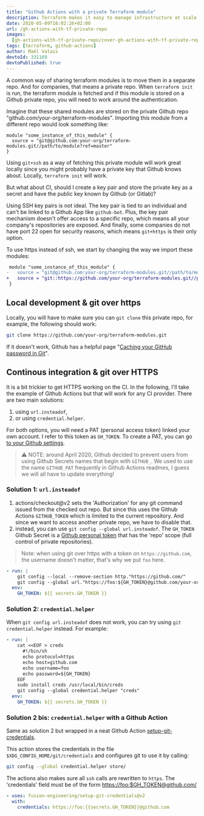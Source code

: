 ```yaml
---
title: "Github Actions with a private Terraform module"
description: Terraform makes it easy to manage infrastructure at scale; you might want to share code between modules, and that's where it becomes tricky. In this post, I try to give some clues on how to use terraform across private Github repos.
date: 2020-05-09T16:02:26+02:00
url: /gh-actions-with-tf-private-repo
images:
  [gh-actions-with-tf-private-repo/cover-gh-actions-with-tf-private-repo.png]
tags: [terraform, github-actions]
author: Maël Valais
devtoId: 331169
devtoPublished: true
---
```


A common way of sharing terraform modules is to move them in a separate repo. And for companies, that means a private repo. When `terraform init` is run, the terraform module is fetched and if this module is stored on a Github private repo, you will need to work around the authentication.

Imagine that these shared modules are stored on the private Github repo "github.com/your-org/terraform-modules". Importing this module from a different repo would look something like:

```hcl
module "some_instance_of_this_module" {
  source = "git@github.com:your-org/terraform-modules.git//path/to/module?ref=master"
}
```

Using `git+ssh` as a way of fetching this private module will work great locally since you might probably have a private key that Github knows about. Locally, `terraform init` will work.

But what about CI, should I create a key pair and store the private key as a secret and have the public key known by Github (or Gitlab)?

Using SSH key pairs is not ideal. The key pair is tied to an individual and can't be linked to a Github App like `github-bot`. Plus, the key pair mechanism doesn't offer access to a specific repo, which means all your company's repositories are exposed. And finally, some companies do not have port 22 open for security reasons, which means `git+https` is their only option.

To use https instead of ssh, we start by changing the way we import these modules:

```diff
 module "some_instance_of_this_module" {
-   source = "git@github.com:your-org/terraform-modules.git//path/to/module?ref=master"
+   source = "git::https://github.com/your-org/terraform-modules.git//path/to/module?ref=master"
 }
```

## Local development & git over https

Locally, you will have to make sure you can `git clone` this private repo, for example, the following should work:

```sh
git clone https://github.com/your-org/terraform-modules.git
```

If it doesn't work, Github has a helpful page "[Caching your GitHub password in Git](https://help.github.com/en/github/using-git/caching-your-github-password-in-git)".

## Continous integration & git over HTTPS

It is a bit trickier to get HTTPS working on the CI. In the following, I'll take the example of Github Actions but that will work for any CI provider. There are two main solutions:

1. using `url.insteadof`,
2. or using `credential.helper`.

For both options, you will need a PAT (personal access token) linked your own account. I refer to this token as `GH_TOKEN`. To create a PAT, you can go [to your Github settings](https://github.com/settings/tokens).

> ⚠️ NOTE: around April 2020, Github decided to prevent users from using Github Secrets names that begin with `GITHUB_`. We used to use the name `GITHUB_PAT` frequently in Github Actions readmes, I guess we will all have to update everything!

### Solution 1: `url.insteadof`

1. actions/checkout@v2 sets the 'Authorization' for any git command issued from the checked out repo. But since this uses the Github Actions `GITHUB_TOKEN` which is limited to the current repository. And since we want to access another private repo, we have to disable that.
2. instead, you can use `git config --global url.insteadof`. The `GH_TOKEN` Github Secret is a [Github personal token](https://github.com/settings/tokens) that has the 'repo' scope (full control of private repositories).

> Note: when using git over https with a token on `https://github.com`, the username doesn't matter, that's why we put `foo` here.

```yaml
- run: |
    git config --local --remove-section http."https://github.com/"
    git config --global url."https://foo:${GH_TOKEN}@github.com/your-org".insteadOf "https://github.com/your-org"
  env:
    GH_TOKEN: ${{ secrets.GH_TOKEN }}
```

### Solution 2: `credential.helper`

When `git config url.insteadof` does not work, you can try using `git credential.helper` instead. For example:

```yaml
- run: |
    cat <<EOF > creds
      #!/bin/sh
      echo protocol=https
      echo host=github.com
      echo username=foo
      echo password=${GH_TOKEN}
    EOF
    sudo install creds /usr/local/bin/creds
    git config --global credential.helper "creds"
  env:
    GH_TOKEN: ${{ secrets.GH_TOKEN }}
```

### Solution 2 bis: `credential.helper` with a Github Action

Same as solution 2 but wrapped in a neat Github Action [setup-git-credentials](https://github.com/marketplace/actions/setup-git-credentials).

This action stores the credentials in the file `$XDG_CONFIG_HOME/git/credentials` and configures git to use it by calling:

```sh
git config --global credential.helper store/
```

The actions also makes sure all `ssh` calls are rewritten to `https`. The 'credentials' field must be of the form <https://foo:$GH_TOKEN@github.com/>

```yaml
- uses: fusion-engineering/setup-git-credentials@v2
  with:
    credentials: https://foo:{{secrets.GH_TOKEN}}@github.com
```

